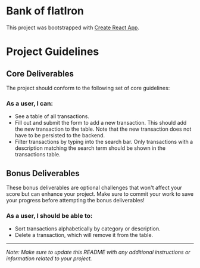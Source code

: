 # Bank of flatIron

This project was bootstrapped with [Create React App](https://github.com/facebook/create-react-app).

# Project Guidelines

## Core Deliverables

The project should conform to the following set of core guidelines:

### As a user, I can:

- See a table of all transactions.
- Fill out and submit the form to add a new transaction. This should add the new transaction to the table. Note that the new transaction does not have to be persisted to the backend.
- Filter transactions by typing into the search bar. Only transactions with a description matching the search term should be shown in the transactions table.

## Bonus Deliverables

These bonus deliverables are optional challenges that won't affect your score but can enhance your project. Make sure to commit your work to save your progress before attempting the bonus deliverables!

### As a user, I should be able to:

- Sort transactions alphabetically by category or description.
- Delete a transaction, which will remove it from the table.

---
*Note: Make sure to update this README with any additional instructions or information related to your project.*

